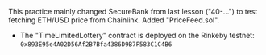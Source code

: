 This practice mainly changed SecureBank from last lesson ("40-...") to test fetching ETH/USD price from Chainlink. Added "PriceFeed.sol".

- The "TimeLimitedLottery" contract is deployed on the Rinkeby testnet: `0x893E95e4A02D56Af2B7Bfa4386D9B7F583C1C4B6`
